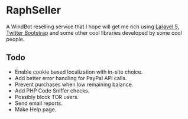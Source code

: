 # RaphSeller

A WindBot reselling service that I hope will get me rich using [Laravel 5](http://laravel.com),
[Twitter Bootstrap](http://getbootstrap.com) and some other cool libraries
developed by some cool people.

## Todo

- Enable cookie based localization with in-site choice.
- Add better error handling for PayPal API calls.
- Prevent purchases when low remaining balance.
- Add PHP Code Sniffer checks.
- Possibly block TOR users.
- Send email reports.
- Make Help page.